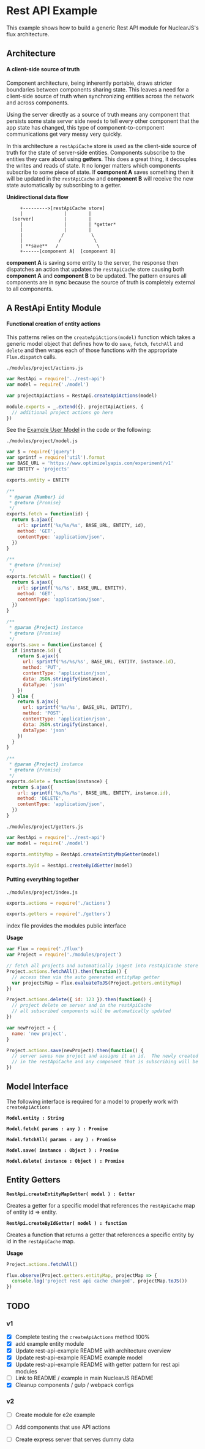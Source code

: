 # Rest API Example

This example shows how to build a generic Rest API module for NuclearJS's flux architecture.

## Architecture

#### A client-side source of truth

Component architecture, being inherently portable, draws stricter boundaries between components sharing state.  This leaves a need
for a client-side source of truth when synchronizing entities across the network and across components.

Using the server directly as a source of truth means any component that persists some state server side needs to tell every other component
that the app state has changed, this type of component-to-component communications get very messy very quickly.

In this architecture a `restApiCache` store is used as the client-side source of truth for the state of server-side entities.  Components subscribe
to the entities they care about using **getters**.  This does a great thing, it decouples the writes and reads of state.  It no longer matters which
components subscribe to some piece of state.  If **component A** saves something then it will be updated in the `restApiCache` and **component B** will receive
the new state automatically by subscribing to a getter.

**Unidirectional data flow**

```
     +--------->[restApiCache store]
     |               |        |
  [server]           |        |
     |               |        | *getter*
     |               |        |
     |              /          \
     |             /            \
     | **save**   /              \
     +------[component A]  [component B]
```

**component A** is saving some entity to the server, the response then dispatches an action that updates the `restApiCache` store causing both **component A**
and **component B** to be updated.  The pattern ensures all components are in sync because the source of truth is completely external to all components.

## A RestApi Entity Module

#### Functional creation of entity actions

This patterns relies on the `createApiActions(model)` function which takes a generic model object that defines how to do `save`, `fetch`, `fetchAll` and `delete`
and then wraps each of those functions with the appropriate `Flux.dispatch` calls.

`./modules/project/actions.js`

```js
var RestApi = require('../rest-api')
var model = require('./model')

var projectApiActions = RestApi.createApiActions(model)

module.exports = _.extend({}, projectApiActions, {
  // additional project actions go here
})
```

See the [Example User Model](./src/modules/user/model.js) in the code or the following:

`./modules/project/model.js`

```js
var $ = require('jquery')
var sprintf = require('util').format
var BASE_URL = 'https://www.optimizelyapis.com/experiment/v1'
var ENTITY = 'projects'

exports.entity = ENTITY

/**
 * @param {Number} id
 * @return {Promise}
 */
exports.fetch = function(id) {
  return $.ajax({
    url: sprintf('%s/%s/%s', BASE_URL, ENTITY, id),
    method: 'GET',
    contentType: 'application/json',
  })
}

/**
 * @return {Promise}
 */
exports.fetchAll = function() {
  return $.ajax({
    url: sprintf('%s/%s', BASE_URL, ENTITY),
    method: 'GET',
    contentType: 'application/json',
  })
}

/**
 * @param {Project} instance
 * @return {Promise}
 */
exports.save = function(instance) {
  if (instance.id) {
    return $.ajax({
      url: sprintf('%s/%s/%s', BASE_URL, ENTITY, instance.id),
      method: 'PUT',
      contentType: 'application/json',
      data: JSON.stringify(instance),
      dataType: 'json'
    })
  } else {
    return $.ajax({
      url: sprintf('%s/%s', BASE_URL, ENTITY),
      method: 'POST',
      contentType: 'application/json',
      data: JSON.stringify(instance),
      dataType: 'json'
    })
  }
}

/**
 * @param {Project} instance
 * @return {Promise}
 */
exports.delete = function(instance) {
  return $.ajax({
    url: sprintf('%s/%s/%s', BASE_URL, ENTITY, instance.id),
    method: 'DELETE',
    contentType: 'application/json',
  })
}
```

`./modules/project/getters.js`

```js
var RestApi = require('../rest-api')
var model = require('./model')

exports.entityMap = RestApi.createEntityMapGetter(model)

exports.byId = RestApi.createByIdGetter(model)
```

#### Putting everything together


`./modules/project/index.js`

```js
exports.actions = require('./actions')

exports.getters = require('./getters')
```

index file provides the modules public interface

**Usage**

```js
var Flux = require('./flux')
var Project = require('./modules/project')

// fetch all projects and automatically ingest into restApiCache store
Project.actions.fetchAll().then(function() {
  // access them via the auto generated entityMap getter
  var projectsMap = Flux.evaluateToJS(Project.getters.entityMap)
})

Project.actions.delete({ id: 123 }).then(function() {
  // project delete on server and in the restApiCache
  // all subscribed components will be automatically updated
})

var newProject = {
  name: 'new project',
}

Project.actions.save(newProject).then(function() {
  // server saves new project and assigns it an id.  The newly created project now exists
  // in the restApiCache and any component that is subscribing will be updated
})
```

## Model Interface

The following interface is required for a model to properly work with `createApiActions`

**`Model.entity : String`**

**`Model.fetch( params : any ) : Promise`**

**`Model.fetchAll( params : any ) : Promise`**

**`Model.save( instance : Object ) : Promise`**

**`Model.delete( instance : Object ) : Promise`**


## Entity Getters

**`RestApi.createEntityMapGetter( model ) : Getter`**

Creates a getter for a specific model that references the `restApiCache` map of entity id => entity.

**`RestApi.createByIdGetter( model ) : function`**

Creates a function that returns a getter that references a specific entity by id in the `restApiCache` map.

**Usage**

```js
Project.actions.fetchAll()

flux.observe(Project.getters.entityMap, projectMap => {
  console.log('project rest api cache changed', projectMap.toJS())
})
```


## TODO

### v1

- [x] Complete testing the `createApiActions` method 100%
- [x] add example entity module
- [x] Update rest-api-example README with architecture overview
- [x] Update rest-api-example README example model
- [x] Update rest-api-example README with getter pattern for rest api modules
- [ ] Link to README / example in main NuclearJS README
- [x] Cleanup components / gulp / webpack configs

### v2

- [ ] Create module for e2e example
- [ ] Add components that use API actions
- [ ] Create express server that serves dummy data

